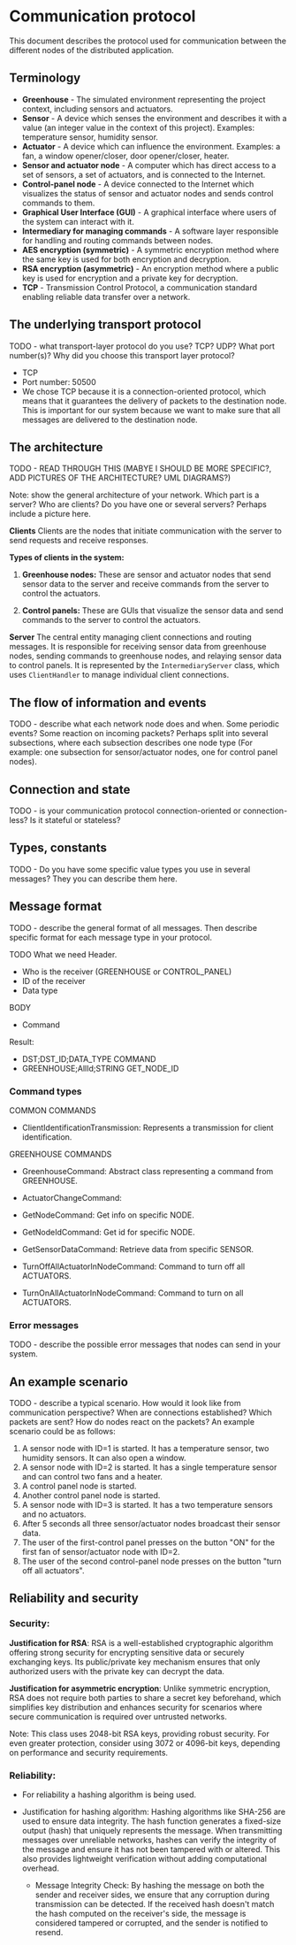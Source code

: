# Communication protocol

This document describes the protocol used for communication between the different nodes of the
distributed application.

## **Terminology**

* **Greenhouse** - The simulated environment representing the project context, including sensors and actuators.
* **Sensor** - A device which senses the environment and describes it with a value (an integer value in the context of this project). Examples: temperature sensor, humidity sensor.
* **Actuator** - A device which can influence the environment. Examples: a fan, a window opener/closer, door opener/closer, heater.
* **Sensor and actuator node** - A computer which has direct access to a set of sensors, a set of actuators, and is connected to the Internet.
* **Control-panel node** - A device connected to the Internet which visualizes the status of sensor and actuator nodes and sends control commands to them.
* **Graphical User Interface (GUI)** - A graphical interface where users of the system can interact with it.
* **Intermediary for managing commands** - A software layer responsible for handling and routing commands between nodes.
* **AES encryption (symmetric)** - A symmetric encryption method where the same key is used for both encryption and decryption.
* **RSA encryption (asymmetric)** - An encryption method where a public key is used for encryption and a private key for decryption.
* **TCP** - Transmission Control Protocol, a communication standard enabling reliable data transfer over a network.


## The underlying transport protocol

TODO - what transport-layer protocol do you use? TCP? UDP? What port number(s)? Why did you choose this transport layer protocol?
- TCP 
- Port number: 50500
- We chose TCP because it is a connection-oriented protocol, which means that it guarantees the delivery of packets to the destination node. This is important for our system because we want to make sure that all messages are delivered to the destination node.



## The architecture
TODO - READ THROUGH THIS (MABYE I SHOULD BE MORE SPECIFIC?, ADD PICTURES OF THE ARCHITECTURE? UML DIAGRAMS?)

Note: show the general architecture of your network. Which part is a server? Who are clients? 
Do you have one or several servers? Perhaps include a picture here. 

**Clients**
Clients are the nodes that initiate communication with the server to send requests and receive responses.

**Types of clients in the system:**

1. **Greenhouse nodes:** These are sensor and actuator nodes that send sensor data to the server and receive commands from the server to control the actuators.

2. **Control panels:** These are GUIs that visualize the sensor data and send commands to the server to control the actuators.

**Server**
The central entity managing client connections and routing messages. It is responsible for receiving sensor data from greenhouse nodes, sending commands to greenhouse nodes, and relaying sensor data to control panels. It is represented by the `IntermediaryServer` class, which uses `ClientHandler` to manage individual client connections.


## The flow of information and events

TODO - describe what each network node does and when. Some periodic events? Some reaction on 
incoming packets? Perhaps split into several subsections, where each subsection describes one 
node type (For example: one subsection for sensor/actuator nodes, one for control panel nodes).

## Connection and state

TODO - is your communication protocol connection-oriented or connection-less? Is it stateful or 
stateless? 

## Types, constants

TODO - Do you have some specific value types you use in several messages? They you can describe 
them here.

## Message format

TODO - describe the general format of all messages. Then describe specific format for each 
message type in your protocol.

TODO
What we need
Header.
- Who is the receiver (GREENHOUSE or CONTROL_PANEL)
- ID of the receiver
- Data type

BODY
- Command


Result:
- DST;DST_ID;DATA_TYPE COMMAND
- GREENHOUSE;AllId;STRING GET_NODE_ID

### Command types

COMMON COMMANDS

- ClientIdentificationTransmission: Represents a transmission for client identification.

GREENHOUSE COMMANDS

- GreenhouseCommand: Abstract class representing a command from GREENHOUSE.

- ActuatorChangeCommand: 
- GetNodeCommand: Get info on specific NODE.
- GetNodeIdCommand: Get id for specific NODE.
- GetSensorDataCommand: Retrieve data from specific SENSOR.
- TurnOffAllActuatorInNodeCommand: Command to turn off all ACTUATORS.
- TurnOnAllActuatorInNodeCommand: Command to turn on all ACTUATORS.

### Error messages

TODO - describe the possible error messages that nodes can send in your system.

## An example scenario

TODO - describe a typical scenario. How would it look like from communication perspective? When 
are connections established? Which packets are sent? How do nodes react on the packets? An 
example scenario could be as follows:
1. A sensor node with ID=1 is started. It has a temperature sensor, two humidity sensors. It can
   also open a window.
2. A sensor node with ID=2 is started. It has a single temperature sensor and can control two fans
   and a heater.
3. A control panel node is started.
4. Another control panel node is started.
5. A sensor node with ID=3 is started. It has a two temperature sensors and no actuators.
6. After 5 seconds all three sensor/actuator nodes broadcast their sensor data.
7. The user of the first-control panel presses on the button "ON" for the first fan of
   sensor/actuator node with ID=2.
8. The user of the second control-panel node presses on the button "turn off all actuators".

## Reliability and security

### Security:

**Justification for RSA**: RSA is a well-established cryptographic algorithm offering strong security
for encrypting sensitive data or securely exchanging keys. Its public/private key mechanism
ensures that only authorized users with the private key can decrypt the data.

**Justification for asymmetric encryption**: Unlike symmetric encryption, RSA does not require both
parties to share a secret key beforehand, which simplifies key distribution and enhances
security for scenarios where secure communication is required over untrusted networks.

<p>Note: This class uses 2048-bit RSA keys, providing robust security. For even greater protection,
consider using 3072 or 4096-bit keys, depending on performance and security requirements.

### Reliability:
  - For reliability a hashing algorithm is being used.

  - Justification for hashing algorithm: Hashing algorithms like SHA-256 are used to ensure data integrity. The hash
  function generates a fixed-size output (hash) that uniquely represents the message. When
  transmitting messages over unreliable networks, hashes can verify the integrity of the
  message and ensure it has not been tampered with or altered. This also provides
  lightweight verification without adding computational overhead.

    - Message Integrity Check: By hashing the message on both the sender and receiver
  sides, we ensure that any corruption during transmission can be detected. If the
  received hash doesn't match the hash computed on the receiver's side, the message is
  considered tampered or corrupted, and the sender is notified to resend.